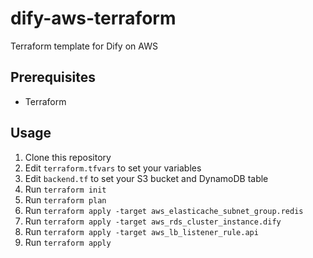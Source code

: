 # dify-aws-terraform

Terraform template for Dify on AWS

## Prerequisites

- Terraform

## Usage

1. Clone this repository
2. Edit `terraform.tfvars` to set your variables
3. Edit `backend.tf` to set your S3 bucket and DynamoDB table
4. Run `terraform init`
5. Run `terraform plan`
6. Run `terraform apply -target aws_elasticache_subnet_group.redis`
7. Run `terraform apply -target aws_rds_cluster_instance.dify`
8. Run `terraform apply -target aws_lb_listener_rule.api`
9. Run `terraform apply`
